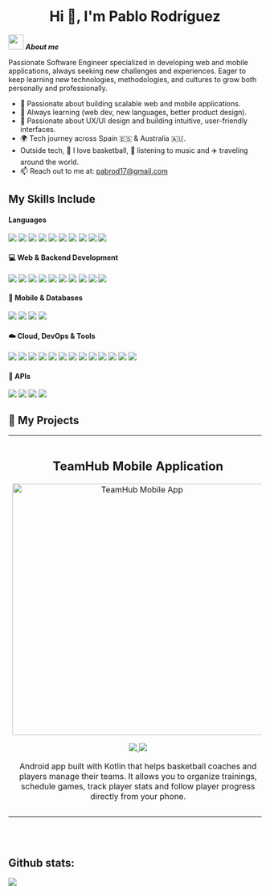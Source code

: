 <h1 align="center"><b>Hi 👋, I'm Pablo Rodríguez</b></h1>
<!--  -->






<img src="https://media.giphy.com/media/ObNTw8Uzwy6KQ/giphy.gif" width="30px">&nbsp;***About me***

Passionate Software Engineer specialized in developing web and mobile applications, always seeking new challenges and experiences. Eager to keep learning new technologies, methodologies, and cultures to grow both personally and professionally.

- 🚀 Passionate about building scalable web and mobile applications.
- 🌱 Always learning (web dev, new languages, better product design).
- 🎨 Passionate about UX/UI design and building intuitive, user-friendly interfaces.
- 🌍 Tech journey across Spain 🇪🇸 & Australia 🇦🇺.
- Outside tech, 🏀 I love basketball, 🎵 listening to music and ✈️ traveling around the world. 
- 📫 Reach out to me at: <a href="pabrod17@gmail.com">pabrod17@gmail.com</a>


## My Skills Include

<h4> Languages </h4>
<span> 
  <img src="https://img.shields.io/badge/Java-ED8B00?style=for-the-badge&logo=java&logoColor=white">
  <img src="https://img.shields.io/badge/python-3670A0?style=for-the-badge&logo=python&logoColor=ffdd54">
  <img src="https://img.shields.io/badge/kotlin-%237F52FF.svg?style=for-the-badge&logo=kotlin&logoColor=white">
  <img src="https://img.shields.io/badge/typescript-%23007ACC.svg?style=for-the-badge&logo=typescript&logoColor=white">
  <img src="https://img.shields.io/badge/javascript-%23323330.svg?style=for-the-badge&logo=javascript&logoColor=%23F7DF1E">
  
  <img src="https://img.shields.io/badge/HTML5-E34F26?style=for-the-badge&logo=html5&logoColor=white">
  <img src="https://img.shields.io/badge/CSS3-1572B6?style=for-the-badge&logo=css3&logoColor=white">
  <img src="https://img.shields.io/badge/kotlin-%237F52FF.svg?style=for-the-badge&logo=kotlin&logoColor=white">
  <img src="https://img.shields.io/badge/Erlang-white.svg?style=for-the-badge&logo=erlang&logoColor=a90533">
  
  <img src="https://img.shields.io/badge/latex-%23008080.svg?style=for-the-badge&logo=latex&logoColor=white">
</span>


<h4>💻 Web & Backend Development</h4> 
<span> <img src="https://img.shields.io/badge/React-20232A?style=for-the-badge&logo=react&logoColor=61DAFB"> <img src="https://img.shields.io/badge/angular-%23DD0031.svg?style=for-the-badge&logo=angular&logoColor=white"> <img src="https://img.shields.io/badge/Astro-BC52EE?style=for-the-badge&logo=astro&logoColor=white">  <img src="https://img.shields.io/badge/SpringBoot-6DB33F?style=for-the-badge&logo=springboot&logoColor=white"> <img src="https://img.shields.io/badge/Django-092E20?style=for-the-badge&logo=django&logoColor=white"> <img src="https://img.shields.io/badge/JUnit-25A162?style=for-the-badge&logo=junit5&logoColor=white"> <img src="https://img.shields.io/badge/Hibernate-59666C?style=for-the-badge&logo=hibernate&logoColor=yellow"> <img src="https://img.shields.io/badge/OAuth2-000000?style=for-the-badge&logo=openid&logoColor=white"> <img src="https://img.shields.io/badge/JWT-000000?style=for-the-badge&logo=jsonwebtokens&logoColor=white">
<img src="https://img.shields.io/badge/REST%20API-005571?style=for-the-badge&logo=fastapi&logoColor=white">
</span> 


<h4>📱 Mobile & Databases</h4>
<span>
  <img src="https://img.shields.io/badge/Kotlin-7F52FF?style=for-the-badge&logo=kotlin&logoColor=white">
  <img src="https://img.shields.io/badge/Android%20Studio-346ac1?style=for-the-badge&logo=android-studio&logoColor=white">
  <img src="https://img.shields.io/badge/MySQL-00000F?style=for-the-badge&logo=mysql&logoColor=white">
  <img src="https://img.shields.io/badge/PostgreSQL-316192?style=for-the-badge&logo=postgresql&logoColor=white">
</span>  

<h4>☁️ Cloud, DevOps & Tools</h4>
<span>
  <img src="https://img.shields.io/badge/AWS-%23FF9900.svg?style=for-the-badge&logo=amazon-aws&logoColor=white">
  <img src="https://img.shields.io/badge/Azure-%230072C6.svg?style=for-the-badge&logo=microsoftazure&logoColor=white">
  <img src="https://img.shields.io/badge/Docker-%230db7ed.svg?style=for-the-badge&logo=docker&logoColor=white">
  <img src="https://img.shields.io/badge/Vercel-%23000000.svg?style=for-the-badge&logo=vercel&logoColor=white">
  <img src="https://img.shields.io/badge/Apache%20Maven-C71A36.svg?style=for-the-badge&logo=apachemaven&logoColor=white">
  <img src="https://img.shields.io/badge/Gradle-02303A.svg?style=for-the-badge&logo=Gradle&logoColor=white">
  <img src="https://img.shields.io/badge/Git-F05032?style=for-the-badge&logo=git&logoColor=white">
  <img src="https://img.shields.io/badge/IntelliJIDEA-000000.svg?style=for-the-badge&logo=intellij-idea&logoColor=white">
  <img src="https://img.shields.io/badge/Visual%20Studio%20Code-0078d7.svg?style=for-the-badge&logo=visual-studio-code&logoColor=white">
  <img src="https://img.shields.io/badge/Eclipse-FE7A16.svg?style=for-the-badge&logo=Eclipse&logoColor=white">
  <img src="https://img.shields.io/badge/VirtualBox-183A61?style=for-the-badge&logo=virtualbox&logoColor=white">
  <img src="https://img.shields.io/badge/PacketTracer-1BA0D7?style=for-the-badge&logo=cisco&logoColor=white">
  <img src="https://img.shields.io/badge/Notion-%23000000.svg?style=for-the-badge&logo=notion&logoColor=white">
</span>  

<h4>🔗 APIs</h4>
<span>
  <img src="https://img.shields.io/badge/Spotify-1DB954?style=for-the-badge&logo=spotify&logoColor=white">
  <img src="https://img.shields.io/badge/YouTube-FF0000?style=for-the-badge&logo=youtube&logoColor=white">
  <img src="https://img.shields.io/badge/Twitter-1DA1F2?style=for-the-badge&logo=twitter&logoColor=white">
  <img src="https://img.shields.io/badge/Microsoft%20Graph-6264A7?style=for-the-badge&logo=microsoft&logoColor=white">
</span>  

<br>

## 🚀 My Projects  

<table>
<tr>
<td width="50%">
<h2 align="center">TeamHub Mobile Application</h2>
<div align="center">
<a href="https://github.com/pabrod17/tfm" target="_blank"><img src="https://github.com/user-attachments/assets/ab8f72ad-abd7-4ed1-9c53-f870e5ecb4d9" width="500" alt="TeamHub Mobile App"></a>
<p>
<a href="https://github.com/pabrod17/tfm" target="_blank">
          <img src="https://img.shields.io/badge/🔗 Código-181717?style=for-the-badge&logo=github&logoColor=white" />
</a>
<a href="https://youtu.be/vJapzH_46a8" target="_blank">
  <img src="https://img.shields.io/badge/📲 App Móvil-2C2C2C?style=for-the-badge&logoColor=white" />
</a>
</p>
<p>Android app built with Kotlin that helps basketball coaches and players manage their teams. It allows you to organize trainings, schedule games, track player stats and follow player progress directly from your phone.</p>
</div>
                                                                                      
</td>

<td width="50%">
               <br>
<h2 align="center">TeamHub Web Application</h2>
<div align="center">                                       
<a href="https://github.com/pabrod17/tfm" target="_blank"><img src="https://github.com/user-attachments/assets/189ff8d1-f410-464b-a5c6-731d0d413a81" width="500" alt="TeamHub Web Application"></a>
<br>
<p>
<a href="https://github.com/pabrod17/tfm" target="_blank">
          <img src="https://img.shields.io/badge/🔗 Código-181717?style=for-the-badge&logo=github&logoColor=white" />
</a>
<a href="https://youtu.be/hhhSMXi0R3E" target="_blank">
  <img src="https://img.shields.io/badge/🌐 Website-2C2C2C?style=for-the-badge&logoColor=white" />
</a>
</p>
</p>Web platform developed with React and Spring Boot to simplify basketball team management. Coaches can plan seasons, manage rosters, create events, and analyze team performance through a clean and intuitive interface.</p>
</div>                                                             
</table>                                                                                 
</div>
<br>                                                                                  
</td>  
</table>                                                                                 
</div>
<br>



<h2>Github stats:</h2> 

[![](https://github-readme-streak-stats.herokuapp.com/?user=pabrod17&theme=material-palenight)](https://github.com/pabrod17)
</div>
